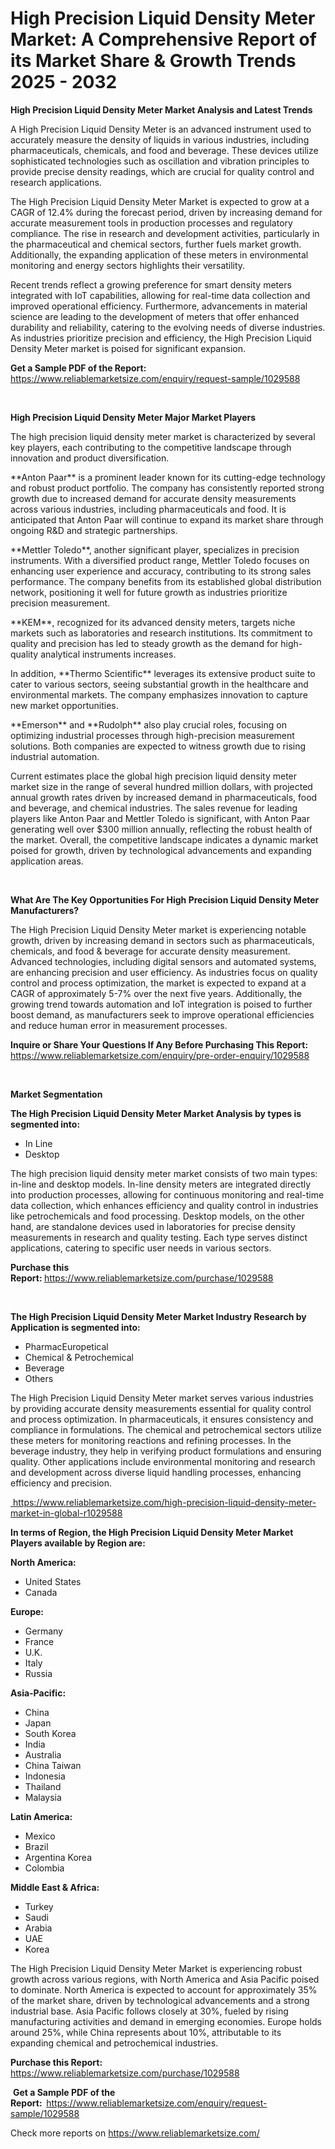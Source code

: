 <p><h1>High Precision Liquid Density Meter Market: A Comprehensive Report of its Market Share & Growth Trends 2025 - 2032</h1></p><p><strong>High Precision Liquid Density Meter Market Analysis and Latest Trends</strong></p>
<p><p>A High Precision Liquid Density Meter is an advanced instrument used to accurately measure the density of liquids in various industries, including pharmaceuticals, chemicals, and food and beverage. These devices utilize sophisticated technologies such as oscillation and vibration principles to provide precise density readings, which are crucial for quality control and research applications. </p><p>The High Precision Liquid Density Meter Market is expected to grow at a CAGR of 12.4% during the forecast period, driven by increasing demand for accurate measurement tools in production processes and regulatory compliance. The rise in research and development activities, particularly in the pharmaceutical and chemical sectors, further fuels market growth. Additionally, the expanding application of these meters in environmental monitoring and energy sectors highlights their versatility. </p><p>Recent trends reflect a growing preference for smart density meters integrated with IoT capabilities, allowing for real-time data collection and improved operational efficiency. Furthermore, advancements in material science are leading to the development of meters that offer enhanced durability and reliability, catering to the evolving needs of diverse industries. As industries prioritize precision and efficiency, the High Precision Liquid Density Meter market is poised for significant expansion.</p></p>
<p><strong>Get a Sample PDF of the Report:&nbsp;</strong> <a href="https://www.reliablemarketsize.com/enquiry/request-sample/1029588?utm_campaign=2747&utm_medium=2&utm_source=Github&utm_content=ia&utm_term=21032025&utm_id=high-precision-liquid-density-meter">https://www.reliablemarketsize.com/enquiry/request-sample/1029588</a></p>
<p>&nbsp;</p>
<p><strong>High Precision Liquid Density Meter Major Market Players</strong></p>
<p><p>The high precision liquid density meter market is characterized by several key players, each contributing to the competitive landscape through innovation and product diversification. </p><p>**Anton Paar** is a prominent leader known for its cutting-edge technology and robust product portfolio. The company has consistently reported strong growth due to increased demand for accurate density measurements across various industries, including pharmaceuticals and food. It is anticipated that Anton Paar will continue to expand its market share through ongoing R&D and strategic partnerships.</p><p>**Mettler Toledo**, another significant player, specializes in precision instruments. With a diversified product range, Mettler Toledo focuses on enhancing user experience and accuracy, contributing to its strong sales performance. The company benefits from its established global distribution network, positioning it well for future growth as industries prioritize precision measurement.</p><p>**KEM**, recognized for its advanced density meters, targets niche markets such as laboratories and research institutions. Its commitment to quality and precision has led to steady growth as the demand for high-quality analytical instruments increases.</p><p>In addition, **Thermo Scientific** leverages its extensive product suite to cater to various sectors, seeing substantial growth in the healthcare and environmental markets. The company emphasizes innovation to capture new market opportunities.</p><p>**Emerson** and **Rudolph** also play crucial roles, focusing on optimizing industrial processes through high-precision measurement solutions. Both companies are expected to witness growth due to rising industrial automation.</p><p>Current estimates place the global high precision liquid density meter market size in the range of several hundred million dollars, with projected annual growth rates driven by increased demand in pharmaceuticals, food and beverage, and chemical industries. The sales revenue for leading players like Anton Paar and Mettler Toledo is significant, with Anton Paar generating well over $300 million annually, reflecting the robust health of the market. Overall, the competitive landscape indicates a dynamic market poised for growth, driven by technological advancements and expanding application areas.</p></p>
<p>&nbsp;</p>
<p><strong>What Are The Key Opportunities For High Precision Liquid Density Meter Manufacturers?</strong></p>
<p><p>The High Precision Liquid Density Meter market is experiencing notable growth, driven by increasing demand in sectors such as pharmaceuticals, chemicals, and food & beverage for accurate density measurement. Advanced technologies, including digital sensors and automated systems, are enhancing precision and user efficiency. As industries focus on quality control and process optimization, the market is expected to expand at a CAGR of approximately 5-7% over the next five years. Additionally, the growing trend towards automation and IoT integration is poised to further boost demand, as manufacturers seek to improve operational efficiencies and reduce human error in measurement processes.</p></p>
<p><strong>Inquire or Share Your Questions If Any Before Purchasing This Report:</strong> <a href="https://www.reliablemarketsize.com/enquiry/pre-order-enquiry/1029588?utm_campaign=2747&utm_medium=2&utm_source=Github&utm_content=ia&utm_term=21032025&utm_id=high-precision-liquid-density-meter">https://www.reliablemarketsize.com/enquiry/pre-order-enquiry/1029588</a></p>
<p>&nbsp;</p>
<p><strong>Market Segmentation</strong></p>
<p><strong>The High Precision Liquid Density Meter Market Analysis by types is segmented into:</strong></p>
<p><ul><li>In Line</li><li>Desktop</li></ul></p>
<p><p>The high precision liquid density meter market consists of two main types: in-line and desktop models. In-line density meters are integrated directly into production processes, allowing for continuous monitoring and real-time data collection, which enhances efficiency and quality control in industries like petrochemicals and food processing. Desktop models, on the other hand, are standalone devices used in laboratories for precise density measurements in research and quality testing. Each type serves distinct applications, catering to specific user needs in various sectors.</p></p>
<p><strong>Purchase this Report:&nbsp;</strong><a href="https://www.reliablemarketsize.com/purchase/1029588?utm_campaign=2747&utm_medium=2&utm_source=Github&utm_content=ia&utm_term=21032025&utm_id=high-precision-liquid-density-meter">https://www.reliablemarketsize.com/purchase/1029588</a></p>
<p>&nbsp;</p>
<p><strong>The High Precision Liquid Density Meter Market Industry Research by Application is segmented into:</strong></p>
<p><ul><li>PharmacEuropetical</li><li>Chemical & Petrochemical</li><li>Beverage</li><li>Others</li></ul></p>
<p><p>The High Precision Liquid Density Meter market serves various industries by providing accurate density measurements essential for quality control and process optimization. In pharmaceuticals, it ensures consistency and compliance in formulations. The chemical and petrochemical sectors utilize these meters for monitoring reactions and refining processes. In the beverage industry, they help in verifying product formulations and ensuring quality. Other applications include environmental monitoring and research and development across diverse liquid handling processes, enhancing efficiency and precision.</p></p>
<p><a href="https://www.reliablemarketsize.com/high-precision-liquid-density-meter-market-in-global-r1029588?utm_campaign=2747&utm_medium=2&utm_source=Github&utm_content=ia&utm_term=21032025&utm_id=high-precision-liquid-density-meter">&nbsp;https://www.reliablemarketsize.com/high-precision-liquid-density-meter-market-in-global-r1029588</a></p>
<p><strong>In terms of Region, the High Precision Liquid Density Meter Market Players available by Region are:</strong></p>
<p>
    <p> <strong> North America: </strong>
        <ul>
            <li>United States</li>
            <li>Canada</li>
        </ul>
        </p> 
    <p> <strong> Europe: </strong>
        <ul>
            <li>Germany</li>
            <li>France</li>
            <li>U.K.</li>
            <li>Italy</li>
            <li>Russia</li>
        </ul>
        </p> 
    <p> <strong> Asia-Pacific: </strong>
        <ul>
            <li>China</li>
            <li>Japan</li>
            <li>South Korea</li>
            <li>India</li>
            <li>Australia</li>
            <li>China Taiwan</li>
            <li>Indonesia</li>
            <li>Thailand</li>
            <li>Malaysia</li>
        </ul>
        </p> 
    <p> <strong> Latin America: </strong>
        <ul>
            <li>Mexico</li>
            <li>Brazil</li>
            <li>Argentina Korea</li>
            <li>Colombia</li>
        </ul>
        </p> 
    <p> <strong> Middle East & Africa: </strong>
        <ul>
            <li>Turkey</li>
            <li>Saudi</li>
            <li>Arabia</li>
            <li>UAE</li>
            <li>Korea</li>
        </ul>
    </p>
    </p>
<p><p>The High Precision Liquid Density Meter Market is experiencing robust growth across various regions, with North America and Asia Pacific poised to dominate. North America is expected to account for approximately 35% of the market share, driven by technological advancements and a strong industrial base. Asia Pacific follows closely at 30%, fueled by rising manufacturing activities and demand in emerging economies. Europe holds around 25%, while China represents about 10%, attributable to its expanding chemical and petrochemical industries.</p></p>
<p><strong>Purchase this Report: </strong><a href="https://www.reliablemarketsize.com/purchase/1029588?utm_campaign=2747&utm_medium=2&utm_source=Github&utm_content=ia&utm_term=21032025&utm_id=high-precision-liquid-density-meter">https://www.reliablemarketsize.com/purchase/1029588</a></p>
<p>&nbsp;<strong>Get a Sample PDF of the Report:&nbsp;&nbsp;</strong><a href="https://www.reliablemarketsize.com/enquiry/request-sample/1029588?utm_campaign=2747&utm_medium=2&utm_source=Github&utm_content=ia&utm_term=21032025&utm_id=high-precision-liquid-density-meter">https://www.reliablemarketsize.com/enquiry/request-sample/1029588</a></p>
<p><strong></strong></p>
<p>Check more reports on <a href="https://www.reliablemarketsize.com/?utm_campaign=2747&utm_medium=2&utm_source=Github&utm_content=ia&utm_term=21032025&utm_id=high-precision-liquid-density-meter">https://www.reliablemarketsize.com/</a></p>